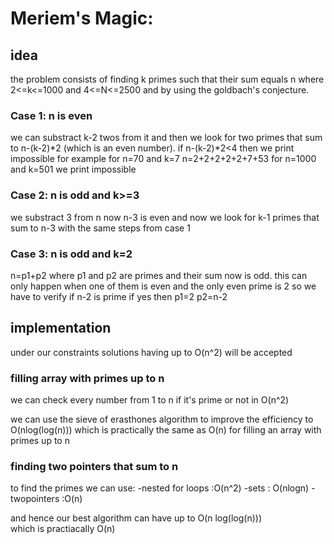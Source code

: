 # Meriem's Magic: 
 
## idea 
 
the problem consists of finding k primes such that their sum equals n 
where 2<=k<=1000 and 4<=N<=2500 and by using the goldbach's conjecture. 
 
### Case 1: **n is even** 
 
we can substract k-2 twos from it and then we look for two 
primes that sum to n-(k-2)\*2 (which is an even number). 
if n-(k-2)\*2<4 then we print impossible 
for example for n=70 and k=7 
n=2+2+2+2+2+7+53 
for n=1000 and k=501 we print impossible 
 
### Case 2: **n is odd and k>=3** 
 
we substract 3 from n now n-3 is even 
and now we look for k-1 primes that sum to n-3 with the same steps from case 1 
 
### Case 3: **n is odd and k=2** 
 
n=p1+p2 where p1 and p2 are primes and their 
sum now is odd. this can only happen when one of them is even 
and the only even prime is 2 so we have to verify if n-2 is prime 
if yes then p1=2 p2=n-2 
 
## implementation 
 
under our constraints solutions having up to O(n^2) will be accepted 
 
### filling array with primes up to n 
 
we can check every number from 1 to n  if it's prime or not in O(n^2)   
 
we can use the sieve of erasthones algorithm to improve the efficiency to O(nlog(log(n))) which is practically the same as O(n) 
for filling an array with primes up to n   
 
### finding two pointers that sum to n 
 
to find the primes we can use: 
    -nested for loops :O(n^2) 
    -sets : O(nlogn) 
    -twopointers :O(n) 
 
and hence our best algorithm can have up to O(n log(log(n)))   
which is practiacally O(n) 
